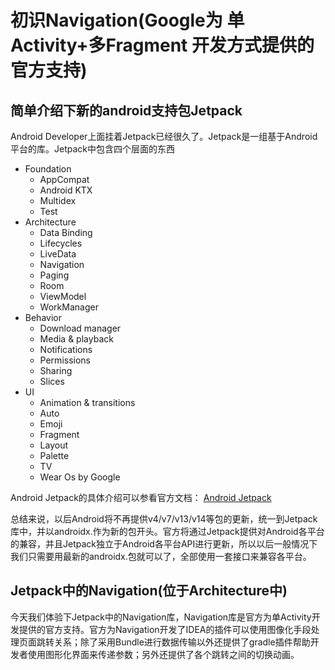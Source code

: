 # 初识Navigation(Google为 单Activity+多Fragment 开发方式提供的官方支持)

## 简单介绍下新的android支持包Jetpack

Android Developer上面挂着Jetpack已经很久了。Jetpack是一组基于Android平台的库。Jetpack中包含四个层面的东西

* Foundation
  * AppCompat
  * Android KTX
  * Multidex
  * Test
* Architecture
  * Data Binding
  * Lifecycles
  * LiveData
  * Navigation
  * Paging
  * Room
  * ViewModel
  * WorkManager
* Behavior
  * Download manager
  * Media & playback
  * Notifications
  * Permissions
  * Sharing
  * Slices
* UI
  * Animation & transitions
  * Auto
  * Emoji
  * Fragment
  * Layout
  * Palette
  * TV
  * Wear Os by Google

Android Jetpack的具体介绍可以参看官方文档：
[Android Jetpack](https://developer.android.google.cn/jetpack/)

总结来说，以后Android将不再提供v4/v7/v13/v14等包的更新，统一到Jetpack库中，并以androidx.作为新的包开头。官方将通过Jetpack提供对Android各平台的兼容，并且Jetpack独立于Android各平台API进行更新，所以以后一般情况下我们只需要用最新的androidx.包就可以了，全部使用一套接口来兼容各平台。

## Jetpack中的Navigation(位于Architecture中)

今天我们体验下Jetpack中的Navigation库，Navigation库是官方为单Activity开发提供的官方支持。官方为Navigation开发了IDEA的插件可以使用图像化手段处理页面跳转关系；除了采用Bundle进行数据传输以外还提供了gradle插件帮助开发者使用图形化界面来传递参数；另外还提供了各个跳转之间的切换动画。